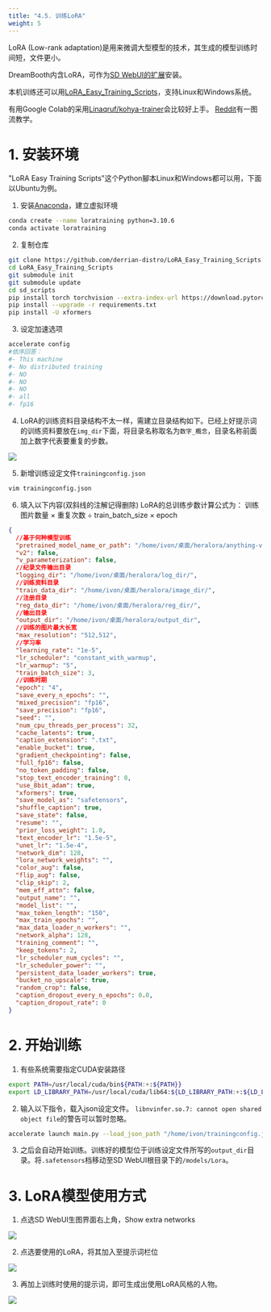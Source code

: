 ```yaml
---
title: "4.5. 训练LoRA"
weight: 5
---
```



LoRA (Low-rank adaptation)是用来微调大型模型的技术，其生成的模型训练时间短，文件更小。

DreamBooth内含LoRA，可作为[SD WebUI的扩展](https://github.com/d8ahazard/sd_dreambooth_extension)安装。

本机训练还可以用[LoRA_Easy_Training_Scripts](https://github.com/derrian-distro/LoRA_Easy_Training_Scripts)，支持Linux和Windows系统。

有用Google Colab的采用[Linaqruf/kohya-trainer](https://github.com/Linaqruf/kohya-trainer)会比较好上手。 [Reddit](https://www.reddit.com/r/StableDiffusion/comments/111mhsl/lora_training_guide_version_20_i_added_multiple/)有一图流教学。


# 1. 安装环境

"LoRA Easy Training Scripts"这个Python腳本Linux和Windows都可以用，下面以Ubuntu为例。

1. 安装[Anaconda](https://ivonblog.com/posts/linux-anaconda/)，建立虚拟环境
```bash
conda create --name loratraining python=3.10.6
conda activate loratraining
```

2. 复制仓库
```bash
git clone https://github.com/derrian-distro/LoRA_Easy_Training_Scripts.git
cd LoRA_Easy_Training_Scripts
git submodule init
git submodule update
cd sd_scripts
pip install torch torchvision --extra-index-url https://download.pytorch.org/whl/cu116
pip install --upgrade -r requirements.txt
pip install -U xformers
```


3. 设定加速选项
```bash
accelerate config
#依序回答：
#- This machine
#- No distributed training
#- NO
#- NO
#- NO
#- all
#- fp16
```


4. LoRA的训练资料目录结构不太一样，需建立目录结构如下。已经上好提示词的训练资料要放在`img_dir`下面，将目录名称取名为`数字_概念`，目录名称前面加上数字代表要重复的步数。

![](../../../images/2ubZ2W0.avif)


5. 新增训练设定文件`trainingconfig.json`
```bash
vim trainingconfig.json
```

6. 填入以下内容(双斜线的注解记得删除) LoRA的总训练步数计算公式为： 训练图片数量 × 重复次数 ÷ train_batch_size × epoch
```json
{
  //基于何种模型训练
  "pretrained_model_name_or_path": "/home/ivon/桌面/heralora/anything-v4.5-pruned.ckpt",
  "v2": false,
  "v_parameterization": false,
  //纪录文件输出目录
  "logging_dir": "/home/ivon/桌面/heralora/log_dir/",
  //训练资料目录
  "train_data_dir": "/home/ivon/桌面/heralora/image_dir/",
  //注册目录
  "reg_data_dir": "/home/ivon/桌面/heralora/reg_dir/",
  //输出目录
  "output_dir": "/home/ivon/桌面/heralora/output_dir",
  //训练的图片最大长宽
  "max_resolution": "512,512",
  //学习率
  "learning_rate": "1e-5",
  "lr_scheduler": "constant_with_warmup",
  "lr_warmup": "5",
  "train_batch_size": 3,
  //训练时期
  "epoch": "4",
  "save_every_n_epochs": "",
  "mixed_precision": "fp16",
  "save_precision": "fp16",
  "seed": "",
  "num_cpu_threads_per_process": 32,
  "cache_latents": true,
  "caption_extension": ".txt",
  "enable_bucket": true,
  "gradient_checkpointing": false,
  "full_fp16": false,
  "no_token_padding": false,
  "stop_text_encoder_training": 0,
  "use_8bit_adam": true,
  "xformers": true,
  "save_model_as": "safetensors",
  "shuffle_caption": true,
  "save_state": false,
  "resume": "",
  "prior_loss_weight": 1.0,
  "text_encoder_lr": "1.5e-5",
  "unet_lr": "1.5e-4",
  "network_dim": 128,
  "lora_network_weights": "",
  "color_aug": false,
  "flip_aug": false,
  "clip_skip": 2,
  "mem_eff_attn": false,
  "output_name": "",
  "model_list": "",
  "max_token_length": "150",
  "max_train_epochs": "",
  "max_data_loader_n_workers": "",
  "network_alpha": 128,
  "training_comment": "",
  "keep_tokens": 2,
  "lr_scheduler_num_cycles": "",
  "lr_scheduler_power": "",
  "persistent_data_loader_workers": true,
  "bucket_no_upscale": true,
  "random_crop": false,
  "caption_dropout_every_n_epochs": 0.0,
  "caption_dropout_rate": 0
}
```

# 2. 开始训练


1. 有些系统需要指定CUDA安装路径
```bash
export PATH=/usr/local/cuda/bin${PATH:+:${PATH}}
export LD_LIBRARY_PATH=/usr/local/cuda/lib64:${LD_LIBRARY_PATH:+:${LD_LIBRARY_PATH}}
```

2. 输入以下指令，载入json设定文件。 `libnvinfer.so.7: cannot open shared object file`的警告可以暂时忽略。
```bash
accelerate launch main.py --load_json_path "/home/ivon/trainingconfig.json"
```

3. 之后会自动开始训练。训练好的模型位于训练设定文件所写的`output_dir`目录。将`.safetensors`档移动至SD WebUI根目录下的`/models/Lora`。


# 3. LoRA模型使用方式

1. 点选SD WebUI生图界面右上角，Show extra networks

![](../../../images/lLGiqZ6.avif)

2. 点选要使用的LoRA，将其加入至提示词栏位

![](../../../images/ix3dK3M.avif)

3. 再加上训练时使用的提示词，即可生成出使用LoRA风格的人物。

![](../../../images/mWhp5Gv.avif)
